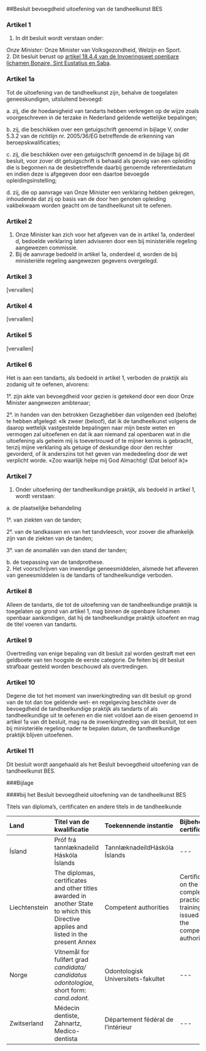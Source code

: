 <meta http-equiv='Content-Type' content='text/html; charset=utf-8' />

##Besluit bevoegdheid uitoefening van de tandheelkunst BES

### Artikel  1  

1.  In dit besluit wordt verstaan onder: 

*Onze Minister:* Onze Minister van Volksgezondheid, Welzijn en Sport.     
2.  Dit besluit berust op [artikel 18.4.4 van de Invoeringswet openbare lichamen Bonaire, Sint Eustatius en Saba](../../../../../../../../../wet-BES/invoeringswet/openbare/lichamen/bonaire/sint/eustatius/en/saba/BWBR0028063/README.md).  

### Artikel  1a  

Tot de uitoefening van de tandheelkunst zijn, behalve de toegelaten geneeskundigen, uitsluitend bevoegd: 

a. zij, die de hoedanigheid van tandarts hebben verkregen op de wijze zoals voorgeschreven in de terzake in Nederland geldende wettelijke bepalingen;  

b. zij, die beschikken over een getuigschrift genoemd in bijlage V, onder 5.3.2 van de richtlijn nr. 2005/36/EG betreffende de erkenning van beroepskwalificaties;  

c. zij, die beschikken over een getuigschrift genoemd in de bijlage bij dit besluit, voor zover dit getuigschrift is behaald als gevolg van een opleiding die is begonnen na de desbetreffende daarbij genoemde referentiedatum en indien deze is afgegeven door een daartoe bevoegde opleidingsinstelling;  

d. zij, die op aanvrage van Onze Minister een verklaring hebben gekregen, inhoudende dat zij op basis van de door hen genoten opleiding vakbekwaam worden geacht om de tandheelkunst uit te oefenen.   

### Artikel  2  

1.  Onze Minister kan zich voor het afgeven van de in artikel 1a, onderdeel d, bedoelde verklaring laten adviseren door een bij ministeriële regeling aangewezen commissie.   
2.  Bij de aanvrage bedoeld in artikel 1a, onderdeel d, worden de bij ministeriële regeling aangewezen gegevens overgelegd.  

### Artikel  3  

[vervallen] 

### Artikel  4  

[vervallen] 

### Artikel  5  

[vervallen] 

### Artikel  6  

Het is aan een tandarts, als bedoeld in artikel 1, verboden de praktijk als zodanig uit te oefenen, alvorens: 

1°. zijn akte van bevoegdheid voor gezien is getekend door een door Onze Minister aangewezen ambtenaar;  

2°. in handen van den betrokken Gezaghebber dan volgenden eed (belofte) te hebben afgelegd: «Ik zweer (beloof), dat ik de tandheelkunst volgens de daarop wettelijk vastgestelde bepalingen naar mijn beste weten en vermogen zal uitoefenen en dat ik aan niemand zal openbaren wat in die uitoefening als geheim mij is toevertrouwd of te mijner kennis is gebracht, tenzij mijne verklaring als getuige of deskundige door den rechter gevorderd, of ik anderszins tot het geven van mededeeling door de wet verplicht worde. «Zoo waarlijk helpe mij God Almachtig! (Dat beloof ik)»   

### Artikel  7  

1.  Onder uitoefening der tandheelkundige praktijk, als bedoeld in artikel 1, wordt verstaan: 

a. de plaatselijke behandeling 

1°. van ziekten van de tanden;  

2°. van de tandkassen en van het tandvleesch, voor zoover die afhankelijk zijn van de ziekten van de tanden;  

3°. van de anomaliën van den stand der tanden;    

b. de toepassing van de tandprothese.     
2.  Het voorschrijven van inwendige geneesmiddelen, alsmede het afleveren van geneesmiddelen is de tandarts of tandheelkundige verboden.  

### Artikel  8  

Alleen de tandarts, die tot de uitoefening van de tandheelkundige praktijk is toegelaten op grond van artikel 1, mag binnen de openbare lichamen openbaar aankondigen, dat hij de tandheelkundige praktijk uitoefent en mag de titel voeren van tandarts. 

### Artikel  9  

Overtreding van enige bepaling van dit besluit zal worden gestraft met een geldboete van ten hoogste de eerste categorie. De feiten bij dit besluit strafbaar gesteld worden beschouwd als overtredingen. 

### Artikel  10  

Degene die tot het moment van inwerkingtreding van dit besluit op grond van de tot dan toe geldende wet- en regelgeving beschikte over de bevoegdheid de tandheelkundige praktijk als tandarts of als tandheelkundige uit te oefenen en die niet voldoet aan de eisen genoemd in artikel 1a van dit besluit, mag na de inwerkingtreding van dit besluit, tot een bij ministeriële regeling nader te bepalen datum, de tandheelkundige praktijk blijven uitoefenen. 

### Artikel  11  

Dit besluit wordt aangehaald als het Besluit bevoegdheid uitoefening van de tandheelkunst BES. 

###Bijlage 

####bij het Besluit bevoegdheid uitoefening van de tandheelkunst BES

Titels van diploma’s, certificaten en andere titels in de tandheelkunde 

|Land |Titel van de kwalificatie |Toekennende instantie |Bijbehorend certificaat |Referentiedatum |
|:---|:---|:---|:---|:---|
|Ísland |Próf frá tannlæknadeild Háskóla Íslands |TannlæknadeildHáskóla Íslands | --- |1 Januari 1994 |
|Liechtenstein |The diplomas, certificates and other titles awarded in another State to which this Directive applies and listed in the present Annex |Competent authorities |Certificate on the completed practical training issued by the competent authorities |1 Mei 1995 |
|Norge |Vitnemål for fullført grad *candidata/*  *candidatus odontologiae,* short form: *cand.odont.* |Odontologisk  Universitets-fakultet | --- |1 Januari 1994 |
|Zwitserland |Médecin dentiste, Zahnartz, Medico-dentista |Département fédéral de l’intérieur | --- |1 Juni 2002 |

